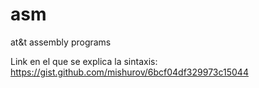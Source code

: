 # asm
at&amp;t assembly programs

Link en el que se explica la sintaxis: 
https://gist.github.com/mishurov/6bcf04df329973c15044
